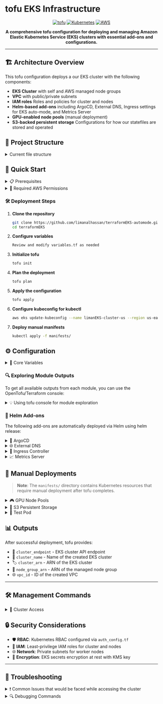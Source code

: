# tofu EKS Infrastructure

<div align="center">

[![tofu](https://img.shields.io/badge/tofu-%235835CC.svg?style=for-the-badge&logo=tofu&logoColor=white)](https://opentofu.org/docs/)
[![Kubernetes](https://img.shields.io/badge/kubernetes-%23326ce5.svg?style=for-the-badge&logo=kubernetes&logoColor=white)](https://kubernetes.io/docs/home/)
[![AWS](https://img.shields.io/badge/AWS-%23FF9900.svg?style=for-the-badge&logo=amazon-aws&logoColor=white)](https://docs.aws.amazon.com/eks/latest/userguide/automode.html)

</div>

<p align="center">
  <strong>A comprehensive tofu configuration for deploying and managing Amazon Elastic Kubernetes Service (EKS) clusters with essential add-ons and configurations.</strong>
</p>

---

## 🏗️ Architecture Overview

This tofu configuration deploys a our EKS cluster with the following components:

- **EKS Cluster** with self and AWS managed node groups
- **VPC** with public/private subnets
- **IAM roles** Roles and policies for cluster and nodes
- **Helm-based add-ons** including ArgoCD, External DNS, Ingress settings for EKS auto-mode, and Metrics Server
- **GPU-enabled node pools** (manual deployment)
- **S3-backed persistent storage** Configurations for how our statefiles are stored and operated

## 📁 Project Structure

<details>
<summary>Current file structure</summary>

```
terraformEKS/
├── README.md                    # This documentation
├── backend.tf                   # tofu state backend configuration
├── versions.tf                  # tofu and provider version constraints
├── variables.tf                 # Input variables definitions
├── output.tf                    # Output values
├── data.tf                      # Data sources
├── main.tf                      # Main tofu configuration
├── vpc.tf                       # VPC and networking resources
├── eks.tf                       # EKS cluster configuration
├── iam.tf                       # IAM roles and policies
├── default-nodes.tf             # Default EKS managed node groups
├── auth_config.tf               # Kubernetes authentication configuration
├── addon-helm.tf                # Helm charts and add-ons deployment
├── helm-valuesFiles/            # Helm chart values configurations
│   ├── argocd.yaml              # ArgoCD configuration
│   ├── externalDNS.yaml         # External DNS configuration
│   ├── ingress-confirm.yaml     # Ingress controller configuration  
│   └── metric-server.yaml       # Metrics server configuration
└── manifests/                   # Kubernetes manifests (manual deployment)
    ├── gpu-nodepools.yaml       # GPU-enabled node pool configuration
    ├── pod-test.yaml            # Test pod for validation
    └── s3-pv-pvc.yaml           # S3-backed persistent storage
```

</details>

## 🚀 Quick Start

<details>
<summary>📋 Prerequisites</summary>

<br>

We need the following tools installed before the use of this configuration:

- [tofu](https://www.tofu.io/downloads.html) >= 1.0
- [AWS CLI](https://aws.amazon.com/cli/) configured with appropriate permissions
- [kubectl](https://kubernetes.io/docs/tasks/tools/) for cluster management

</details>

<details>
<summary>🔑 Required AWS Permissions</summary>

<br>

AWS credentials must have permissions for:
- **EC2**: VPC, Subnets, Security Groups, NAT Gateway
- **EKS**: Cluster, Node Groups, Add-ons
- **IAM**: Roles, Policies, Instance Profiles
- **S3**: For tofu state backend

</details>

### 🛠️ Deployment Steps

1. **Clone the repository**
   ```bash
   git clone https://github.com/limanalhassan/terraformEKS-automode.git
   cd terraformEKS
   ```

2. **Configure variables**
   ```bash
   Review and modify variables.tf as needed
   ```

3. **Initialize tofu**
   ```bash
   tofu init
   ```

4. **Plan the deployment**
   ```bash
   tofu plan
   ```

5. **Apply the configuration**
   ```bash
   tofu apply
   ```

6. **Configure kubeconfig for kubectl**
   ```bash
   aws eks update-kubeconfig --name limanEKS-cluster-us --region us-east-1
   ```

7. **Deploy manual manifests**
   ```bash
   kubectl apply -f manifests/
   ```

## ⚙️ Configuration

<details>
<summary>🔧 Core Variables</summary>

<br>

Key variables you should configure in `tofu.tfvars` but currently in `variables.tf`:

| Variable | Description | Default | Required |
|----------|-------------|---------|----------|
| `cluster_name` | Name of the EKS cluster | limanEKS-cluster-us | ✅ |
| `region` | AWS region for deployment | us-east-1 | ✅ |
| `vpc_cidr` | CIDR block for VPC | `10.0.0.0/16` | ✅ |
| `node_instance_type` | EC2 instance type for nodes | `dynamic` | ✅ |
| `node_group_size` | Desired number of nodes | `dynamic` | ✅ |

</details>

### 🔍 Exploring Module Outputs

To get all available outputs from each module, you can use the OpenTofu/Terraform console:

<details>
<summary>💡 Using tofu console for module exploration</summary>
<br>

**Start the console:**
```bash
tofu console
```

## Explore specific modules:

**Get all EKS module outputs**
```bash
module.eks
```

**Get all VPC module outputs** 
```bash
module.vpc
```

**Get all IAM module outputs**
```bash
module.iam
```

**Access specific values:**
```bash
# Example: Get specific EKS cluster details
module.eks.cluster_endpoint
module.eks.cluster_security_group_id
```

**Example: Get VPC details**
```bash
module.vpc.vpc_id
module.vpc.private_subnet_ids
```


This approach helps you discover all available outputs from each module without having to check the source code.

</details>


### 🎯 Helm Add-ons

The following add-ons are automatically deployed via Helm using helm release:

<details>
<summary>🔄 ArgoCD</summary>

- **Purpose**: GitOps continuous delivery tool
- **Configuration**: `helm-valuesFiles/argocd.yaml`
- **Access**: Available via `https://argocd.limanEKSlabs.com/`

</details>

<details>
<summary>🌐 External DNS</summary>

- **Purpose**: Automatically manage DNS records for services
- **Configuration**: `helm-valuesFiles/externalDNS.yaml`
- **Requirements**: Route53 hosted zone

</details>

<details>
<summary>🚪 Ingress Controller</summary>

- **Purpose**: Manage ingress traffic to the cluster via EKS auto-mode. The configuration contains ingressParam and ingressClassParam
- **Configuration**: `helm-valuesFiles/ingress-confirm.yaml`
- **Type**: EKS auto-mode managed ingress `https://docs.aws.amazon.com/eks/latest/userguide/auto-configure-alb.html`

</details>

<details>
<summary>📈 Metrics Server</summary>

- **Purpose**: Cluster-wide resource usage metrics
- **Configuration**: `helm-valuesFiles/metric-server.yaml`
- **Used by**: `kubectl top pods`, `kubectl top nodes`

</details>

## 🔧 Manual Deployments

> **Note**: The `manifests/` directory contains Kubernetes resources that require manual deployment after tofu completes.

<details>
<summary>🎮 GPU Node Pools</summary>

<br>

```bash
kubectl apply -f manifests/gpu-nodepools.yaml
```
Deploys GPU nodes for our workloads.

</details>

<details>
<summary>💾 S3 Persistent Storage</summary>

<br>

```bash
kubectl apply -f manifests/s3-pv-pvc.yaml
```
Creates persistent volumes backed by S3 for stateful applications.

</details>

<details>
<summary>🧪 Test Pod</summary>

<br>

```bash
kubectl apply -f manifests/pod-test.yaml
```
Deploys a test pod for cluster validation and troubleshooting.

</details>

## 📊 Outputs

After successful deployment, tofu provides:

- 🔗 `cluster_endpoint` - EKS cluster API endpoint
- 📛 `cluster_name` - Name of the created EKS cluster  
- 🏷️ `cluster_arn` - ARN of the EKS cluster
- 🚀 `node_group_arn` - ARN of the managed node group
- 🌐 `vpc_id` - ID of the created VPC

---

## 🛠️ Management Commands

<details>
<summary>🔐 Cluster Access</summary>

<br>

```bash
# Update kubeconfig
aws eks update-kubeconfig --region us-east-1 --name limanEKS-cluster-us

# Verify cluster access
kubectl cluster-info
kubectl get nodes
```

</details>

## 🔒 Security Considerations

- 🛡️ **RBAC**: Kubernetes RBAC configured via `auth_config.tf`
- 🔑 **IAM**: Least-privilege IAM roles for cluster and nodes
- 🌐 **Network**: Private subnets for worker nodes  
- 🔐 **Encryption**: EKS secrets encryption at rest with KMS key

---

## 🚨 Troubleshooting

<details>
<summary>❗ Common Issues that would be faced while accessing the cluster</summary>

<br>

### 1. Node group creation fails
- ✅ Check IAM permissions for EKS service role
- ✅ Verify subnet configuration and availability zones

### 2. Add-ons fail to install  
- ✅ Ensure cluster is ready: `kubectl get nodes`

### 3. kubectl access denied
- ✅ Update kubeconfig: `aws eks update-kubeconfig --name limanEKS-cluster-us --region us-east-1`
- ✅ Verify AWS credentials and region
- ✅ `kubectl config current-context`

</details>

<details>
<summary>🔍 Debugging Commands</summary>

<br>

```bash
# Check cluster status
aws eks describe-cluster --name limanEKS-cluster-us

# Check pod logs
kubectl logs -f <pod-name> -n <namespace>
```

</details>

</div>
